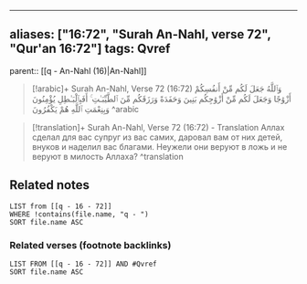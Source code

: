 
---
aliases: ["16:72", "Surah An-Nahl, verse 72", "Qur'an 16:72"]
tags: Qvref
---

parent:: [[q - An-Nahl (16)|An-Nahl]]

> [!arabic]+ Surah An-Nahl, Verse 72 (16:72)
> <span class="quran-arabic">وَٱللَّهُ جَعَلَ لَكُم مِّنْ أَنفُسِكُمْ أَزْوَٰجًا وَجَعَلَ لَكُم مِّنْ أَزْوَٰجِكُم بَنِينَ وَحَفَدَةً وَرَزَقَكُم مِّنَ ٱلطَّيِّبَـٰتِ ۚ أَفَبِٱلْبَـٰطِلِ يُؤْمِنُونَ وَبِنِعْمَتِ ٱللَّهِ هُمْ يَكْفُرُونَ</span>
^arabic

> [!translation]+ Surah An-Nahl, Verse 72 (16:72) - Translation
> Аллах сделал для вас супруг из вас самих, даровал вам от них детей, внуков и наделил вас благами. Неужели они веруют в ложь и не веруют в милость Аллаха?
^translation



## Related notes
```dataview
LIST from [[q - 16 - 72]]
WHERE !contains(file.name, "q - ")
SORT file.name ASC
```

### Related verses (footnote backlinks)
```dataview
LIST FROM [[q - 16 - 72]] AND #Qvref
SORT file.name ASC
```

